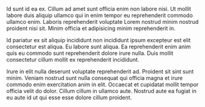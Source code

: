 Id sunt id ea ex. Cillum ad amet sunt officia enim non labore nisi. Ut mollit labore duis aliquip ullamco qui in enim tempor eu reprehenderit commodo ullamco enim. Laboris reprehenderit voluptate Lorem nostrud minim nostrud proident nisi sit. Minim officia et adipisicing minim reprehenderit in.

Id pariatur ex sit aliquip incididunt non incididunt ipsum excepteur est elit consectetur est aliqua. Eu labore sunt aliqua. Ea reprehenderit enim anim quis eu commodo sunt reprehenderit dolore irure nulla. Duis mollit consectetur cillum mollit ex reprehenderit incididunt.

Irure in elit nulla deserunt voluptate reprehenderit ad. Proident sit sint sunt minim. Veniam nostrud sunt nulla consequat qui officia magna et irure commodo enim exercitation anim in elit. Occaecat et cupidatat mollit tempor officia velit do dolor. Cillum cillum in ullamco aute. Nostrud aute ea fugiat in eu aute id ut qui esse esse dolore cillum proident.